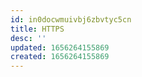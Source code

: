 ```yaml
---
id: in0docwmuivbj6zbvtyc5cn
title: HTTPS
desc: ''
updated: 1656264155869
created: 1656264155869
---
```


